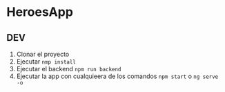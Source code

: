 # HeroesApp

## DEV

1. Clonar el proyecto
2. Ejecutar ```nmp install```
3. Ejecutar el backend ```npm run backend```
4. Ejecutar la app con cualquieera de los comandos ```npm start``` o ```ng serve -o```

